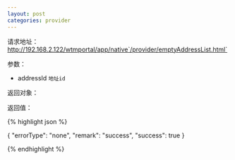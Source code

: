 ```yaml
---
layout: post
categories: provider
---
```

请求地址：http://192.168.2.122/wtmportal/app/native`/provider/emptyAddressList.html`

参数：

- addressId `地址id`

返回对象：


返回值：

{% highlight json %}

{
    "errorType": "none",
    "remark": "success",
    "success": true
}

{% endhighlight %}

